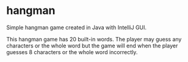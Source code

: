# hangman
Simple hangman game created in Java with IntelliJ GUI.

This hangman game has 20 built-in words. The player may guess any characters or the whole word but the game will end when the player guesses 8 characters or the whole word incorrectly.
